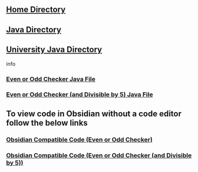 ## [Home Directory](/CodeLanguages/ReadMe.md)
## [Java Directory](/CodeLanguages/Java/JavaContents.md)
## [University Java Directory](/CodeLanguages/Java/UniversityJavaFiles/ReadMe.md)

info
### [Even or Odd Checker Java File](evenOdd.java)
### [Even or Odd Checker (and Divisible by 5) Java File](evenOddBy5.java)

## To view code in Obsidian without a code editor follow the below links

### [Obsidian Compatible Code (Even or Odd Checker)](evenOdd.md)
### [Obsidian Compatible Code (Even or Odd Checker (and Divisible by 5))](evenOddBy5.md)
